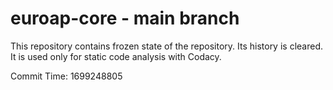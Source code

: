 # euroap-core - main branch

This repository contains frozen state of the repository.
Its history is cleared. It is used only for static code
analysis with Codacy.

Commit Time: 1699248805